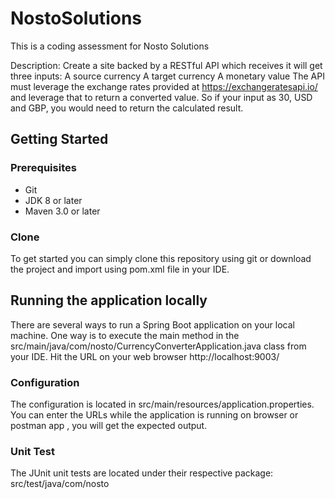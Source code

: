 # NostoSolutions
This is a coding assessment for Nosto Solutions

Description: Create a site backed by a RESTful API which receives it will get three inputs:
A source currency
A target currency
A monetary value
The API must leverage the exchange rates provided at https://exchangeratesapi.io/ and leverage that to return a converted value. So if your input as 30, USD and GBP, you would need to return the calculated result.

## Getting Started
### Prerequisites
* Git
* JDK 8 or later
* Maven 3.0 or later

### Clone
To get started you can simply clone this repository using git or download the project and import using pom.xml file in your IDE.

## Running the application locally
There are several ways to run a Spring Boot application on your local machine. One way is to execute the main method in the src/main/java/com/nosto/CurrencyConverterApplication.java class from your IDE.
Hit the URL on your web browser http://localhost:9003/


### Configuration
The configuration is located in src/main/resources/application.properties. You can enter the URLs while the application is running on browser or postman app , you will get the expected output. 


### Unit Test 
The JUnit unit tests are located under their respective package:
src/test/java/com/nosto
